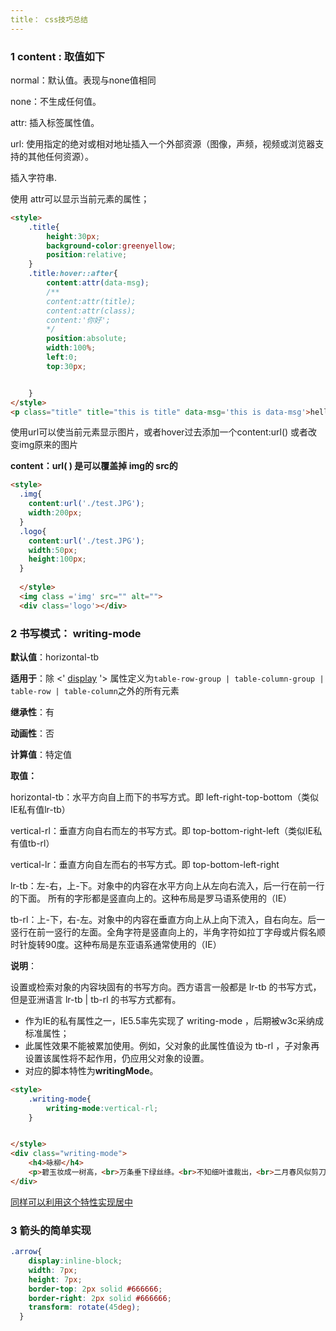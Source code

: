 ```yaml
---
title： css技巧总结
---
```


### 1 content : 取值如下

normal：默认值。表现与none值相同

none：不生成任何值。

attr: 插入标签属性值。

url: 使用指定的绝对或相对地址插入一个外部资源（图像，声频，视频或浏览器支持的其他任何资源）[](http://css.doyoe.com/values/textual/string.htm)。

插入字符串.

使用 attr可以显示当前元素的属性；

```html
<style>
    .title{
        height:30px;
        background-color:greenyellow;
        position:relative;
    }
    .title:hover::after{
        content:attr(data-msg);
        /**
        content:attr(title);
        content:attr(class);
        content:'你好';
        */
        position:absolute;
        width:100%;
        left:0;
        top:30px;


    }
</style>
<p class="title" title="this is title" data-msg='this is data-msg'>helloworld</p>
```

使用url可以使当前元素显示图片，或者hover过去添加一个content:url() 或者改变img原来的图片

**content：url( ) 是可以覆盖掉 img的 src的**

```html
<style>
  .img{
    content:url('./test.JPG');
    width:200px;
  }
  .logo{
    content:url('./test.JPG');
    width:50px;
    height:100px;
  }
  
  </style>
  <img class ='img' src="" alt="">
  <div class='logo'></div>
```

### 2 书写模式： writing-mode

**默认值**：horizontal-tb

**适用于**：除 <' [display](http://css.doyoe.com/properties/layout/display.htm) '> 属性定义为`table-row-group | table-column-group | table-row | table-column`之外的所有元素

**继承性**：有

**动画性**：否

**计算值**：特定值

**取值：**

horizontal-tb：水平方向自上而下的书写方式。即 left-right-top-bottom（类似IE私有值lr-tb）

vertical-rl：垂直方向自右而左的书写方式。即 top-bottom-right-left（类似IE私有值tb-rl）

vertical-lr：垂直方向自左而右的书写方式。即 top-bottom-left-right

lr-tb：左-右，上-下。对象中的内容在水平方向上从左向右流入，后一行在前一行的下面。 所有的字形都是竖直向上的。这种布局是罗马语系使用的（IE）

tb-rl：上-下，右-左。对象中的内容在垂直方向上从上向下流入，自右向左。后一竖行在前一竖行的左面。全角字符是竖直向上的，半角字符如拉丁字母或片假名顺时针旋转90度。这种布局是东亚语系通常使用的（IE）

**说明**：

设置或检索对象的内容块固有的书写方向。西方语言一般都是 lr-tb 的书写方式，但是亚洲语言 lr-tb | tb-rl 的书写方式都有。

- 作为IE的私有属性之一，IE5.5率先实现了 writing-mode ，后期被w3c采纳成标准属性；
- 此属性效果不能被累加使用。例如，父对象的此属性值设为 tb-rl ，子对象再设置该属性将不起作用，仍应用父对象的设置。
- 对应的脚本特性为**writingMode**。

```html
<style>
    .writing-mode{
        writing-mode:vertical-rl;
    }


</style>
<div class="writing-mode">
    <h4>咏柳</h4>
    <p>碧玉妆成一树高，<br>万条垂下绿丝绦。<br>不知细叶谁裁出，<br>二月春风似剪刀。</p>
</div>
```

[同样可以利用这个特性实现居中](https://www.zhangxinxu.com/wordpress/2016/04/css-writing-mode/)

### 3 箭头的简单实现

```css
.arrow{
    display:inline-block;
    width: 7px;
    height: 7px;
    border-top: 2px solid #666666;
    border-right: 2px solid #666666;
    transform: rotate(45deg);
  }
```

